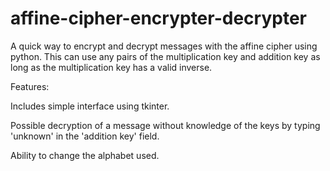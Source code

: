 # affine-cipher-encrypter-decrypter
A quick way to encrypt and decrypt messages with the affine cipher using python. This can use any pairs of the multiplication key and addition key as long as the multiplication key has a valid inverse. 

Features:

Includes simple interface using tkinter.

Possible decryption of a message without knowledge of the keys by typing 'unknown' in the 'addition key' field.

Ability to change the alphabet used.
